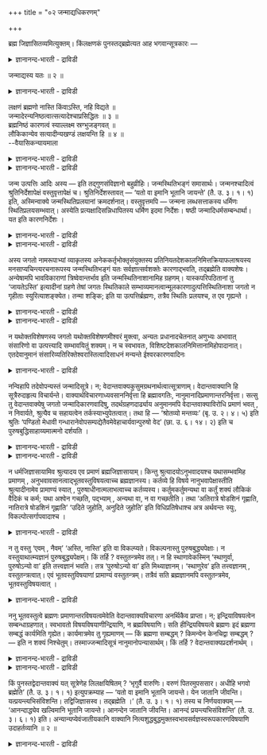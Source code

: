 +++
title = "०२ जन्माद्यधिकरणम्"

+++

ब्रह्म जिज्ञासितव्यमित्युक्तम्। किंलक्षणकं पुनस्तद्ब्रह्मेत्यत आह
भगवान्सूत्रकारः —

<details><summary>ज्ञानानन्द-भारती - द्राविडी</summary>

ऽ पिरह्मम् अऱिय विरुम्बप्पड वेण्डियदु ऎऩ्ऱु सॊल्लप्पट्टदु। अन्द
पिरह्मम् ऎऩ्ऩ लक्षणमुडैयदु ऎऩ्बदऱ्काग पगवाऩ् सुत्रगारर् सॊल्गिऱार्।
</details>

जन्माद्यस्य यतः ॥ २ ॥  
<details><summary>ज्ञानानन्द-भारती - द्राविडी</summary>

जऩ्मात्यदिगरणम् ॥ २ ॥
</details>

लक्षणं ब्रह्मणो नास्ति किंवाऽस्ति, नहि विद्यते ॥  
जन्मादेरन्यनिष्ठत्वात्सत्यादेश्चाप्रसिद्धितः ॥ ३ ॥  
ब्रह्मनिष्ठं कारणत्वं स्याल्लक्ष्म स्रग्भुजङ्गवत् ॥  
लौकिकान्येव सत्यादीन्यखण्डं लक्षयन्ति हि ॥ ४ ॥  
--वैयासिकन्यायमाला

<details><summary>ज्ञानानन्द-भारती - द्राविडी</summary>

पिरह्मत्तिऱ्कु लक्षणम् इल्लैया अल्लदु इरुक्किऱदा? पिऱप्पु मुदलियदु
वेऱिडत्तिल् इरुप्पदिऩालुम्, सत्यम् मुदलियदिऱ्कु
पिरसित्तियिल्लाददिऩालुम्, लक्षणम् इल्लैदाऩ्।
</details>

<details><summary>ज्ञानानन्द-भारती - द्राविडी</summary>

मालैक्कु पाम्बु पोल, पिरह्मत्तिलिरुक्कुम् कारणत् तऩ्मै लक्षणमागुम्। उलग
पिरसित्तमाऩ सत्यम् मुदलाऩ सप्तङ्गळे अगण्डमायुळ्ळदै (पिरह्मत्तै)
कुऱिक्कलामल्लवा?
</details>

जन्म उत्पत्तिः आदिः अस्य — इति तद्गुणसंविज्ञानो बहुव्रीहिः।
जन्मस्थितिभङ्गं समासार्थः। जन्मनश्चादित्वं श्रुतिनिर्देशापेक्षं
वस्तुवृत्तापेक्षं च। श्रुतिनिर्देशस्तावत् — ‘यतो वा इमानि भूतानि
जायन्ते’ (तै. उ. ३। १। १) इति, अस्मिन्वाक्ये जन्मस्थितिप्रलयानां
क्रमदर्शनात्। वस्तुवृत्तमपि — जन्मना लब्धसत्ताकस्य धर्मिणः
स्थितिप्रलयसम्भवात्। अस्येति प्रत्यक्षादिसन्निधापितस्य धर्मिण इदमा
निर्देशः। षष्ठी जन्मादिधर्मसम्बन्धार्था। यत इति कारणनिर्देशः ।

<details><summary>ज्ञानानन्द-भारती - द्राविडी</summary>

जऩ्मम् - उत्पत्ति आदि इदऱ्कु ऎऩ्ऱु, अदैयुम् उळ्ळडक्कि अऱिवैक् कॊडुक्कुम्
‘पहु-व्रीहि’ समासम्।
</details>

<details><summary>ज्ञानानन्द-भारती - द्राविडी</summary>

जऩ्मम्, स्तिदि, नासम् (इम्मूऩ्ऱुम् सेर्न्दु) समासत्तिऩ् अर्त्तम्।
जऩ्मत्तिऱ्कु आदियायिरुक्कुम् तऩ्मै सुरुदियिल् कुऱिप्पिट्टिरुप्पदै
अबेक्षित्तुम्, वस्तुविऩुडैय निलैयै अबेक्षक्षित्तुम् सुरुदि कुऱिप्पिडुवदु
ऎऩ्बदु "ऎदिलिरुन्दे इन्द पूदङ्गळ् जऩिक्किऩ्ऱऩवो” (तैत्तीरिय ३-१) ऎऩ्ऱ
इन्द वाक्कियत्तिल् जऩ्म स्तिदि लयङ्गळुक्कु वरिसै किरमम् काणुवदाल्,
वस्तुविऩ् निलै ऎऩ्बदु जऩऩत्तिऩाल् इरुप्पैयडैयुम् वस्तुवुक्कु स्तिदियुम्
लयमुम् सम्बविक्किऱ पडियाल् ‘इदऩुडैय’ ऎऩ्बदिल्, पिरत्यक्षम् मुदलाऩवैगळाल्
अऱियप्पट्टुळ्ळ वस्तु ‘इदु' ऎऩ्बदिऩाल् कुऱिप्पिडप्पडुगिऱदु; ('उडैय’ ऎऩ्ऱ)
आऱाम् वेऱ्ऱुमै जऩ्मम् मुदलाऩ तर्मङ् गळुडऩ् सम्बन्दत्तै अर्त्तमागवुडैयदु।
'ऎदिलिरुन्दु' ऎऩ्बदु कारणमॆऩ्ऱु काट्टुवदु।
</details>

अस्य जगतो नामरूपाभ्यां व्याकृतस्य अनेककर्तृभोक्तृसंयुक्तस्य
प्रतिनियतदेशकालनिमित्तक्रियाफलाश्रयस्य मनसाप्यचिन्त्यरचनारूपस्य
जन्मस्थितिभङ्गं यतः सर्वज्ञात्सर्वशक्तेः कारणाद्भवति, तद्ब्रह्मेति
वाक्यशेषः। अन्येषामपि भावविकाराणां त्रिष्वेवान्तर्भाव इति
जन्मस्थितिनाशानामिह ग्रहणम्। यास्कपरिपठितानां तु ‘जायतेऽस्ति’
इत्यादीनां ग्रहणे तेषां जगतः स्थितिकाले
सम्भाव्यमानत्वान्मूलकारणादुत्पत्तिस्थितिनाशा जगतो न गृहीताः
स्युरित्याशङ्क्येत। तन्मा शङ्कि; इति या उत्पत्तिर्ब्रह्मणः, तत्रैव
स्थितिः प्रलयश्च, त एव गृह्यन्ते ।

<details><summary>ज्ञानानन्द-भारती - द्राविडी</summary>

नामरूबङ्गळाल् नऩ्गु विस्तरिक्कप्पट्टिरुक्किऱ, पल कर्त्ताक्कळ्
पोक्ताक्कळुडऩ् सेर्न्दिरुक्किऱ, ऒव्वॊऩ्ऱुक्कुम् तऩित्तऩिये
नियमिक्कप्पट्टुळ्ळ इडम् कालम् निमित्तम् सॆयल् पलऩ् इवैगळुक्कु
आच्रयमायिरुक्किऱ, मऩसिऩाल्गूड निऩैक्कमुडियाद रसऩैयै स्वरूबमायुडैय, इन्द
जगत्तिऩुडैय जऩ्मम् स्तिदि लयम्, ऎल्लामऱिन्ददाय्, ऎल्ल सक्तियुमु
ळदायुळ्ळ, ऎन्दक् कारणत्तिलिरुन्दु एऱ्पडुगिऱदो, अदु पिरह्मम् ऎऩ्ऱ पदङ्गळै
सूत्रवाक्कियत्तिऩ् कडैसियिल् सेर्त्तु इव्वाऱु अर्त्तम् सॊल्ल वेण्डुम्।
</details>

<details><summary>ज्ञानानन्द-भारती - द्राविडी</summary>

(वळर्च्चि, माऱुदल्, कुऱैदल् ऎऩ्ऱ) मऱ्ऱ पाव विगारङ्गळुक्कुम्
(वस्तुक्कळुक्कुरिय माऱुम् निलै कळुक्कुम्) मूऩ्ऱिलेये उळ्ळडक्कमॆऩ्ऱु जऩ्म
स्तिदि नासङ्गळ् इङ्गे ऎडुत्तुक् कॊळ्ळप् पट्टिरुक्किऱदु। यास्कराल्
सॊल्लप् पट्टिरुक्किऱ 'उण्डागिऱदु, इरुक्किऱदु ऎऩ्बदु मुदलियवैगळै
ऎडुत्तुक् कॊण्डालो अवैगळ् जगत्तिऩ् स्तिदि कालत्तिल्
सम्बविक्कक्कूडियदाल्, मूलगारणत्तिलिरुन्दु जगत्तिऩ् उऱ्पत्ति स्तिदि
नासङ्गळ् किरहिक्कप्पट्टदाग आगादु ऎऩ्ऱु सन्देहिक्कलाम्; अव्विदम्
सन्देहिक् कक्कूडादु ऎऩ्बदऱ्काग, पिरह्मत्तिलिरुन्दु ऎन्द उऱ्पत्तियो
अङ्गेये स्तिदियुम् लयमुम् ऎऩ्ऱु अवैगळ् ऎडुत्तुक्कॊळ्ळप्पट्टिरुक्किऩ्ऱऩ।
</details>

न यथोक्तविशेषणस्य जगतो यथोक्तविशेषणमीश्वरं मुक्त्वा, अन्यतः
प्रधानादचेतनात् अणुभ्यः अभावात् संसारिणो वा उत्पत्त्यादि सम्भावयितुं
शक्यम्। न च स्वभावतः, विशिष्टदेशकालनिमित्तानामिहोपादानात्।
एतदेवानुमानं संसारिव्यतिरिक्तेश्वरास्तित्वादिसाधनं मन्यन्ते
ईश्वरकारणवादिनः

<details><summary>ज्ञानानन्द-भारती - द्राविडी</summary>

मुऩ् सॊऩ्ऩबडिक्कुळ्ळ विसे षणङ्गळै युडैय जगत्तिऱ्कु मुऩ् सॊऩ्ऩबडिक्कुळ्ळ
विसेषणङ्गळैयुडैय ईसुवरऩैत् तविर्त्तु, वेऱु ऎदिलिरुन्दो, असेदऩमाऩ
पिरदाऩम् ऎऩ्बदिलि रुन्दो, अणुक्कळिलिरुन्दो, इल्लामैयिलिरुन्दो,
संसारियिडमिरुन्दो, उत्पत्ति मुदलियदु इरुक्कला मॆऩ्ऱु निऩैक्क मुडियादु।
कुऱिप्पिट्ट इडम् कालम् निमित्तम् इवैगळै इङ्गे ऎडुत्तुक् कॊण्डिरुप्
पदिऩाल्, स्वबावत्तिलिरुन्दुम् (ताऩागवे एऱ्पडलाम्) ऎऩ्बदु मुडियादु।
ईसुवरऩैक् कारणमागच् चॊल्गिऱवर्गळ् इदैये संसारिक्कु वेऱाग ईसुवरऩ्
इरुक्किऱार् ऎऩ्बदु मुदलियदै सादिक्कक्कूडिय अऩुमाऩमागक् करुदुगिऱार्गळ्।
</details>

नन्विहापि तदेवोपन्यस्तं जन्मादिसूत्रे। न;
वेदान्तवाक्यकुसुमग्रथनार्थत्वात्सूत्राणाम्। वेदान्तवाक्यानि हि
सूत्रैरुदाहृत्य विचार्यन्ते। वाक्यार्थविचारणाध्यवसाननिर्वृत्ता हि
ब्रह्मावगतिः, नानुमानादिप्रमाणान्तरनिर्वृत्ता। सत्सु तु वेदान्तवाक्येषु
जगतो जन्मादिकारणवादिषु, तदर्थग्रहणदार्ढ्याय अनुमानमपि
वेदान्तवाक्याविरोधि प्रमाणं भवत् , न निवार्यते, श्रुत्यैव च सहायत्वेन
तर्कस्याभ्युपेतत्वात्। तथा हि — ‘श्रोतव्यो मन्तव्यः’ (बृ. उ. २। ४। ५)
इति श्रुतिः ‘पण्डितो मेधावी गन्धारानेवोपसम्पद्येतैवमेवेहाचार्यवान्पुरुषो
वेद’ (छा. उ. ६। १४। २) इति च पुरुषबुद्धिसाहाय्यमात्मनो दर्शयति ।

<details><summary>ज्ञानानन्द-भारती - द्राविडी</summary>

अदुदाऩे इन्द 'जऩ्मम् मुदलाऩदु' ऎऩ्ऱ सूत्रत्तिल् सॊल्लप्पट्टदु? ऎऩ्ऱाल्,
अप्पडियल्ल; सूत्रङ्गळुक्कु उबनिषत् वाक्कियङ्गळागिऱ पुष्पङ् गळै
सेर्त्तुत् तॊडुप्पदै पिरयोजऩमागियुळ्ळ तऩ्मैयुडैयदाल् उबनिषत्
वाक्कियङ्गळ् अल्लवा सूत्रङ्गळिऩाल् ऎडुत्तुच्चॊल्लि विसारिक्कप्
पडुगिऩ्ऱऩ? वाक्कियत्तिऩुडैयवुम् अदऩ् अर्त्तत्तिऩु टैयवुम् विसारणैयाल्
निच्चयिक्कप्पडुवदिलिरुन्दु एऱ्पडुवदल्लवा पिरह्म ञाऩम्? (अन्द ञाऩम्)
अऩुमाऩम् मुदलाऩ मुदलाऩ वेऱु पिरमाणङ्गळिलिरुन्दु एऱ्पडुवदल्ल।
</details>

<details><summary>ज्ञानानन्द-भारती - द्राविडी</summary>

जगत्तिऩ् जऩ्मम् मुदलियदिऩ् कारणत्तैच् चॊल्गिऱ उबनिषत् वाक्कियङ्गळ्
इरुन्दाल् अवैगळिऩ् तात्पर्यत्तै किरहिप्पदु उऱुदिप् पडुवदऱ्काग, उबनिषत्
वाक्कियत्तिऱ्कु विरोदमिल्लाद अऩुमाऩम् कूड पिरमाणमावदु तडुक्कप्पडविल्लै।
सुरुदियिऩालेये तर्क्कमुम् उदवियॆऩ्ऱ मुऱैयिल्
ऒप्पुक्कॊळ्ळप्पट्टिरुप्पदाल् अप्पडिये “केट्क वेण्डुम् मऩऩम् सॆय्य
वेण्डुम्" (पिरुहत् २-४-५ ऎऩ्ऱ सुरुदियुम् "पण्डिदऩाय् मेदावियायिरुप्पवऩ्
कान्दार तेसत्तैये अडैवाऩ्; अप्पडिये इङ्गुम् आसार्यारैयुडैय पुरुषऩ्
अऱिगिऱाऩ्" (सान् ६ १४-२) ऎऩ्ऱदुम् तऩक्कु (सुरुदिक्कु) पुरुषऩुडैय
पुत्तियिऩ् उदवियै तॆरिविक्किऱदु।
</details>

न धर्मजिज्ञासायामिव श्रुत्यादय एव प्रमाणं ब्रह्मजिज्ञासायाम्। किन्तु
श्रुत्यादयोऽनुभवादयश्च यथासम्भवमिह प्रमाणम् ,
अनुभवावसानत्वाद्भूतवस्तुविषयत्वाच्च ब्रह्मज्ञानस्य। कर्तव्ये हि विषये
नानुभवापेक्षास्तीति श्रुत्यादीनामेव प्रामाण्यं स्यात् ,
पुरुषाधीनात्मलाभत्वाच्च कर्तव्यस्य। कर्तुमकर्तुमन्यथा वा कर्तुं शक्यं
लौकिकं वैदिकं च कर्म; यथा अश्वेन गच्छति, पद्भ्याम् , अन्यथा वा, न वा
गच्छतीति। तथा ‘अतिरात्रे षोडशिनं गृह्णाति, नातिरात्रे षोडशिनं गृह्णाति’
‘उदिते जुहोति, अनुदिते जुहोति’ इति विधिप्रतिषेधाश्च अत्र अर्थवन्तः
स्युः, विकल्पोत्सर्गापवादाश्च ।

<details><summary>ज्ञानानन्द-भारती - द्राविडी</summary>

तर्म जिज्ञासैयिलिरुप्पदु पोल सुरुदि मुदलियवै ताऩ् पिरमाणम् ऎऩ्बदु
पिरह्मजिज् ञासैयिल् किडैयादु। आऩाल् सुरुदि मुदलिय वैगळुम् अऩुबवम्
मुदलियवैगळुम् कूड, एऱ्पडुव तऱ्कुत् तक्कबडि, इङ्गु पिरमाणम्, पिरह्मञाऩम्
अऩुबवत्तिल् मुडिवुळ्ळदिऩालुम्, इरुक्कुम् वस्तुवै विषयमायुळ्ळदालुम्।
सॆय्य वेण्डियदु विषयमा यिरुन्दालो, अऩुबवत्तिऩ् अबेक्षै यिल्लैयॆऩ्ऱ
कारणत्तिऩाल् सुरुदि मुदलियवैगळुक्के पिरामाण्य मॆऩ्ऱु इरुक्कलाम्,
सॆय्यप्पड वेण्डियदु पुरुष ऩुक्कु अदीऩमागवे ताऩ् एऱ्पडुम् तऩ्मैयुळ्ळदाल्
उलग सम्बन्दमागवो, वेद सम्बन्दमागवो उळ्ळ सॆय्गैयैच् चॆय्यवो,
सॆय्यामलिरुक्कवो वेऱु विदमागच् चॆय्यवो मुडियुम् कुदिरैयाल् पोगिऱाऩ्,
काल्गळाल् अल्लदु वेऱु विदमाय् पोगिऱाऩ्, अल्लदु पोगवेयिल्लै, ऎऩ्ऱबडि
अप्पडिये "अदिरात्रत्तिल् षोडसियै किरहिक्किऱाऩ्, अदिरात्रत्तिल् षोडसियै
किरहिप्पदिल्लै” “उदित्त वुडऩ् होमम् सॆय्गिऱाऩ्, उदिक्कादबोदु होमम्
सॆय्गिऱाऩ्, ऎऩ्ऱु। इप्पडि याऩाल्दाऩ् विदिगळुम् निषेदङ्गळुम्
अर्त्तमुळ्ळदाग आगुम्; (इप्पडियावदु अप्पडियावदु ऎऩ्ऱ) विगल्बङ्गळुम्,
पॊदुवायुळ्ळ विदिगळुम्, विलक्कु विदिगळुम् कूड (अर्त्तम् उळ्ळदाग आगुम्)”।
</details>

न तु वस्तु ‘एवम् , नैवम्’ ‘अस्ति, नास्ति’ इति वा विकल्प्यते।
विकल्पनास्तु पुरुषबुद्ध्यपेक्षाः। न वस्तुयाथात्म्यज्ञानं
पुरुषबुद्ध्यपेक्षम्। किं तर्हि ? वस्तुतन्त्रमेव तत्। न हि
स्थाणावेकस्मिन् ‘स्थाणुर्वा, पुरुषोऽन्यो वा’ इति तत्त्वज्ञानं भवति।
तत्र ‘पुरुषोऽन्यो वा’ इति मिथ्याज्ञानम्। ‘स्थाणुरेव’ इति तत्त्वज्ञानम्
, वस्तुतन्त्रत्वात्। एवं भूतवस्तुविषयाणां प्रामाण्यं वस्तुतन्त्रम्।
तत्रैवं सति ब्रह्मज्ञानमपि वस्तुतन्त्रमेव, भूतवस्तुविषयत्वात् ।

<details><summary>ज्ञानानन्द-भारती - द्राविडी</summary>

वस्तुवो ‘इव्विदम्’ इव्विदमिल्लै' 'इरुक्किऱदु' 'इल्लै' ऎऩ्ऱु विगल्बम्
सॆय्यमुडियादु। विगल्बङ्गळो पुरुषऩुडैय पुत्तियै अबेक्षिक् किऱवै वस्तु
स्वरूबञाऩम् पुरुषऩुडैय पुत्तियै अबेक्षिप्पदिल्लै। अप्पडियाऩाल् ऎऩ्ऩ? इदु
वस्तुविऱ्कु अदीऩमाऩदु। ऒरु कट्टैयिल्, इदु कट्टैया, मऩिदऩा वेऱु एदेऩुमा
ऎऩ्ऱु वास्तवमाऩ ञाऩम् एऱ्पडादल्लवा? अवैगळिल् पुरुषऩो वेऱु एदेऩुमो ऎऩ्बदु
वास्तवमिल्लाद अऱियामै; कट्टैदाऩ् ऎऩ्बदु वास्तवमाऩ ञाऩम्, वस्तुविऱ्कु
अदीऩमायिरुप्पदिऩाल् इव्विदम्, इरुक्किऱ वस्तुवै विषयमायुळ्ळवैगळिऩ्
पिरमाणत् तऩ्मै वस्तुविऱ्कु अदीऩम्। अङ्गु इव्विदम् इरुप्पदाल्, इरुक्कुम्
वस्तुवै विषयमाग उळ्ळदाल्, पिरह्म ञाऩमुम् कूड वस्तुविऱ्कु अदीऩमे।
</details>

ननु भूतवस्तुत्वे ब्रह्मणः प्रमाणान्तरविषयत्वमेवेति वेदान्तवाक्यविचारणा
अनर्थिकैव प्राप्ता। न; इन्द्रियाविषयत्वेन सम्बन्धाग्रहणात्। स्वभावतो
विषयविषयाणीन्द्रियाणि, न ब्रह्मविषयाणि। सति हीन्द्रियविषयत्वे ब्रह्मणः
इदं ब्रह्मणा सम्बद्धं कार्यमिति गृह्येत। कार्यमात्रमेव तु गृह्यमाणम् —
किं ब्रह्मणा सम्बद्धम् ? किमन्येन केनचिद्वा सम्बद्धम् ? — इति न शक्यं
निश्चेतुम्। तस्माज्जन्मादिसूत्रं नानुमानोपन्यासार्थम्। किं तर्हि ?
वेदान्तवाक्यप्रदर्शनार्थम् ।

<details><summary>ज्ञानानन्द-भारती - द्राविडी</summary>

“पिरह्मत्तिऱ्कु मुऩ्ऩमेये इरुक्कुम् वस्तुत्तऩ्मैयॆऩ्ऱाल्, वेऱु
पिरमाणत्तिऱ्कु विषयमायिरुक्कुम् तऩ्मैये आगुमाऩदिऩाल्, वेदान्द
वाक्कियङ्गळिऩ् विसारणै पिरयोजऩमऱ्ऱ तॆऩ्ऱे एऱ्पडुगिऱदु अल्लवा?” ऎऩ्ऱाल्,
अप्पडियल्ल, इन्दिरियङ्गळुक्कु विषयमल्लाददिऩाल् सम्बन्दम् किरहिक्कप्
पडाददिऩाल्। इन्दिरियङ्गळ् स्वबावत्तिल् विषयङ्गळैये
(पऱ्ऱुक्कोडायुळ्ळवैगळ्) पिरह्मत्तै विषयमाय्प्पऱ्ऱियुळ्ळवैगळ् अल्ल।
पिरह्मत्तिऱ्कु इन्दिरियङ्गळिऩ् विषयमायिरुक्कुम् तऩ्मैयिरुन्दाल्, इन्दक्
कारियम् (उण्डायिरुक्कुम् जगत्) पिरह्मत्तुडऩ् सम्मत्तप्पट्टदु 'ऎऩ्ऱु
किरहिप्पाऩ्? कार्यम् मात्तिरमे किरहिक्कप्पडुम्बोदु, अदु प्रह्मत्तुडऩ्
सम्बन्दप्पट्टदा अल्लदु वेऱु एदेऩुमॊऩ्ऱुडऩ् सम्बन्दप्पट्टदा ऎऩ्ऱु
निच्चयिक्क मुडियादु।
</details>

<details><summary>ज्ञानानन्द-भारती - द्राविडी</summary>

आगैयाल् “जऩ्मम् मुदलियदु” ऎऩ्ऱ सूत्रम् अऩुमाऩत्तै
ऎडुत्तुच्चॊल्वदऱ्कागविल्लै। आऩाल् वेदान्द वाक्कियङ्गळै
ऎडुत्तुक्काट्टुवदऱ्कागवे।
</details>

किं पुनस्तद्वेदान्तवाक्यं यत् सूत्रेणेह लिलक्षयिषितम् ? ‘भृगुर्वै
वारुणिः। वरुणं पितरमुपससार। अधीहि भगवो ब्रह्मेति’ (तै. उ. ३। १। १)
इत्युपक्रम्याह — ‘यतो वा इमानि भूतानि जायन्ते। येन जातानि जीवन्ति।
यत्प्रयन्त्यभिसंविशन्ति। तद्विजिज्ञासस्व। तद्ब्रह्मेति ।’ (तै. उ. ३।
१। १) तस्य च निर्णयवाक्यम् — ‘आनन्दाद्ध्येव खल्विमानि भूतानि जायन्ते।
आनन्देन जातानि जीवन्ति। आनन्दं प्रयन्त्यभिसंविशन्ति’ (तै. उ. ३। ६। १)
इति। अन्यान्यप्येवंजातीयकानि वाक्यानि
नित्यशुद्धबुद्धमुक्तस्वभावसर्वज्ञस्वरूपकारणविषयाणि उदाहर्तव्यानि ॥ २ ॥

<details><summary>ज्ञानानन्द-भारती - द्राविडी</summary>

अप्पडियाऩाल्, इङ्गु सूत्रत्तिऩाल् कुऱिप्पिड उत्तेसित्तदु ऎदुवो अन्द
वेदान्द वाक्यम् ऎदु? “वरुणऩुडैय पुत्तिरराऩ प्रुगु तऩ् तगप्पऩार् वरुणर्
समीबम् पोऩार्। हेबगवाऩ्, पिरह्मत्तै उबदेसियुङ्गळ्” ऎऩ्ऱु आरम्बित्तु
“ऎदिलिरुन्दे इन्द पूदङ्गळ् उण्डागिऩ्ऱऩवो, उण्डाऩवैगळ् ऎदिऩाल्
जीविक्किऩ्ऱऩवो, ऎदिल् लयम् अडैगिऩ्ऱऩ वो नऩ्गु पुगुन्दुगॊळ्ळुगिऩ्ऱऩवो,
अदै नऩ्गु अऱिन्दुगॊळ्। अदु पिरह्मम्" ऎऩ्ऱु (तैत्तिरीय ३-१) सॊल्गिऱदु।
अदऱ्कु निर्णयमाऩ वाक्कियम् “आऩन्दत्ति लिरुन्देयल्लवा इन्द पूदङ्गळ्
उण्डागिऩ्ऱऩ, उण्डाऩवैगळ् आऩन्दत्तिऩाल् जीविक्किऩ्ऱऩ। आऩन्दत्तै
अडैगिऩ्ऱऩ। नऩ्गु पुगुन्दु कॊळ्ळु किऩ्ऱऩ" (तैत्तिरीय ३-६) ऎऩ्बदु नित्यम्
सुत्तम् अऱिवुळ्ळदु, विडुबट्टदु ऎऩ्ऱ स्वबावत्तुडऩ् सर्वक्ञ
स्वरूबमायुळ्ळदैये कारणमॆऩ्ऱु सॊल्वदै विषयमायुळ्ळ इदु मादिरियुळ्ळ वेऱु
वाक्कियङ्गळुम् ऎडुत्तुक्कॊळ्ळ वेण्डियवै।
</details>

